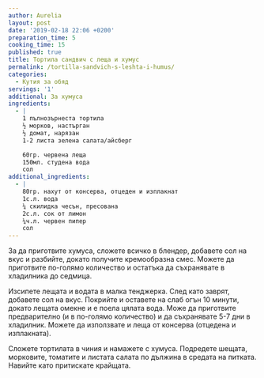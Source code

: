 ```yaml
---
author: Aurelia
layout: post
date: '2019-02-18 22:06 +0200'
preparation_time: 5
cooking_time: 15
published: true
title: Тортила сандвич с леща и хумус
permalink: /tortilla-sandvich-s-leshta-i-humus/
categories:
  - Кутия за обяд
servings: '1'
additional: За хумуса
ingredients:
  - |
    1 пълнозърнеста тортила
    ½ морков, настърган
    ½ домат, нарязан
    1-2 листа зелена салата/айсберг

    60гр. червена леща
    150мл. студена вода 
    сол
additional_ingredients:
  - |
    80гр. нахут от консерва, отцеден и изплакнат
    1с.л. вода
    ¼ скилидка чесън, пресована
    2с.л. сок от лимон
    ¼ч.л. червен пипер
    сол
---
```


За да приготвите хумуса, сложете всичко в блендер, добавете сол на вкус и разбийте, докато получите кремообразна смес. Можете да приготвите по-голямо количество и остатъка да съхранявате в хладилника до седмица.

Изсипете лещата и водата в малка тенджерка. След като заврят, добавете сол на вкус. Покрийте и оставете на слаб огън 10 минути, докато лещата омекне и е поела цялата вода. Може да приготвите предварително (и в по-голямо количество) и да съхранявате 5-7 дни в хладилник.
Можете да използвате и леща от консерва (отцедена и изплакната).

Сложете тортилата в чиния и намажете с хумуса. Подредете шещата, морковите, томатите и листата салата по дължина в средата на питката. Навийте като притискате крайщата.